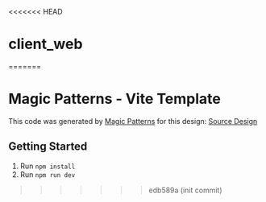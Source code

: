 <<<<<<< HEAD
# client_web
=======
# Magic Patterns - Vite Template

This code was generated by [Magic Patterns](https://magicpatterns.com) for this design: [Source Design](https://magicpatterns.com/c/1efmgtqgfh9ejtwis6hpud)

## Getting Started

1. Run `npm install`
2. Run `npm run dev`
>>>>>>> edb589a (init commit)

